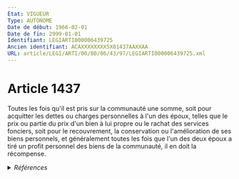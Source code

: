 ```yaml
---
État: VIGUEUR
Type: AUTONOME
Date de début: 1966-02-01
Date de fin: 2999-01-01
Identifiant: LEGIARTI000006439725
Ancien identifiant: ACAXXXXXXXX5X01437AAXXAA
URL: article/LEGI/ARTI/00/00/06/43/97/LEGIARTI000006439725.xml
---
```


<h1>Article 1437</h1>

Toutes les fois qu'il est pris sur la communauté une somme, soit pour acquitter
les dettes ou charges personnelles à l'un des époux, telles que le prix ou
partie du prix d'un bien à lui propre ou le rachat des services fonciers, soit
pour le recouvrement, la conservation ou l'amélioration de ses biens personnels,
et généralement toutes les fois que l'un des deux époux a tiré un profit
personnel des biens de la communauté, il en doit la récompense.


<details>
  <summary><em>Références</em></summary>

  <h2>Textes faisant référence à l'article</h2>
  
  <ul>
    <li>
      <a href="https://legal.tricoteuses.fr//redirection/JORFTEXT000000503950?vers=git&vers=legifrance">Loi n°65-570 du 13 juillet 1965 PORTANT REFORME DES REGIMES MATRIMONIAUX</a> CODIFICATION cible
    </li>
  </ul>
  
  <h2>Références faites par l'article</h2>
  
  <ul>
    <li>
      1965-07-13 CODIFICATION source <a href="https://legal.tricoteuses.fr//redirection/JORFTEXT000000503950?vers=git&vers=legifrance">Loi n°65-570 du 13 juillet 1965 PORTANT REFORME DES REGIMES MATRIMONIAUX</a>
    </li>
  </ul>
</details>
